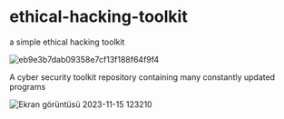 # ethical-hacking-toolkit
a simple ethical hacking toolkit 

![eb9e3b7dab09358e7cf13f188f64f9f4](https://github.com/thebunjo/ethical-hacking-toolkit/assets/138582603/688f3932-c199-4002-b58c-60890164cbe8)


A cyber security toolkit repository containing many constantly updated programs

![Ekran görüntüsü 2023-11-15 123210](https://github.com/thebunjo/ethical-hacking-toolkit/assets/138582603/1a43041d-27df-411d-a890-ca92ed7e61b8)

